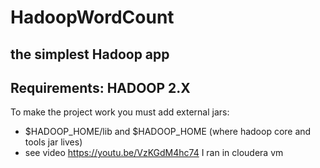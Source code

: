 # HadoopWordCount
the simplest Hadoop app
-----------------------
Requirements:
HADOOP 2.X
-----------------------
To make the project work you must add external jars:
* $HADOOP_HOME/lib and $HADOOP_HOME (where hadoop core and tools jar lives)
* see video https://youtu.be/VzKGdM4hc74
I ran in cloudera vm
